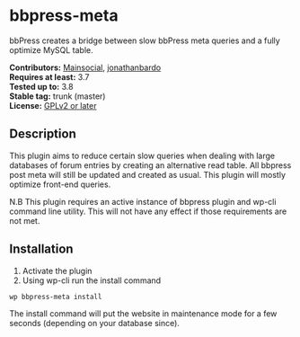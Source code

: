 bbpress-meta
============

bbPress creates a bridge between slow bbPress meta queries and a fully optimize MySQL table.

**Contributors:** [Mainsocial](http://mainsocial.com/), [jonathanbardo](http://profiles.wordpress.org/jonathanbardo)  
**Requires at least:** 3.7  
**Tested up to:** 3.8  
**Stable tag:** trunk (master)  
**License:** [GPLv2 or later](http://www.gnu.org/licenses/gpl-2.0.html)  

## Description ##

This plugin aims to reduce certain slow queries when dealing with large databases of forum entries by creating an alternative read table. All bbpress post meta will still be updated and created as usual. This plugin will mostly optimize front-end queries.

N.B This plugin requires an active instance of bbpress plugin and wp-cli command line utility. This will not have any effect if those requirements are not met.

## Installation ##

1. Activate the plugin
1. Using wp-cli run the install command
```shell
wp bbpress-meta install
```

The install command will put the website in maintenance mode for a few seconds (depending on your database since).
